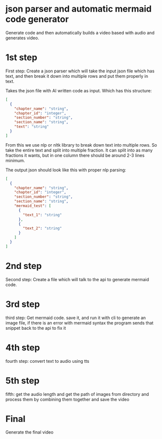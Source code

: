 # json parser and automatic mermaid code generator

Generate code and then automatically builds a video based with audio and generates video. 

# 1st step

First step: Create a json parser which will take the input json file which has text, and then break it down into multiple rows and put them properly in text.

Takes the json file with AI written code as input. Which has this structure:

```json
[
  {
    "chapter_name": "string",
    "chapter_id": "integer",
    "section_number": "string",
    "section_name": "string",
    "text": "string"
  }
]
```

From this we use nlp or nltk library to break down text into multiple rows. So take the entire text and split into multiple fraction. It can split into as many fractions it wants, but in one column there should be around 2-3 lines minimum. 

The output json should look like this with proper nlp parsing:

```json
[
  {
    "chapter_name": "string",
    "chapter_id": "integer",
    "section_number": "string",
    "section_name": "string",
    "mermaid_test": [
      {
        "text_1": "string"
      },
      {
        "text_2": "string"
      }
    ]
  }
]

```


# 2nd step

Second step: Create  a file which will talk to the api to generate mermaid code. 

# 3rd step

third step: Get mermaid code. save it, and run it with cli to generate an image file, if there is an error with mermaid syntax the program sends that snippet back to the api to fix it  

# 4th step

fourth step: convert text to audio using tts  

# 5th step

fifth: get the audio length and get the path of images from directory and process them by combining them together  and save the video  


# Final

Generate the final video